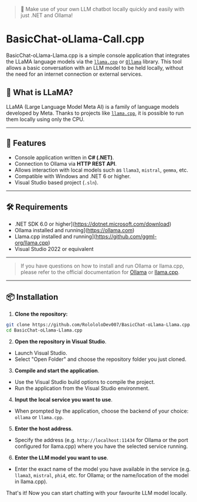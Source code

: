 > 🧠 Make use of your own LLM chatbot locally quickly and easily with just .NET and Ollama!

# BasicChat-oLlama-Call.cpp

BasicChat-oLlama-Llama.cpp is a simple console application that integrates the LLaMA language models via the [`llama.cpp`](https://github.com/ggerganov/llama.cpp) or [`Ollama`](https://ollama.com) library. This tool allows a basic conversation with an LLM model to be held locally, without the need for an internet connection or external services.

## 🧠 What is LLaMA?

LLaMA (Large Language Model Meta AI) is a family of language models developed by Meta. Thanks to projects like [`llama.cpp`](https://github.com/ggerganov/llama.cpp), it is possible to run them locally using only the CPU.

---

## 🚀 Features

- Console application written in **C# (.NET)**.
- Connection to Ollama via **HTTP REST API**.
- Allows interaction with local models such as `llama3`, `mistral`, `gemma`, etc.
- Compatible with Windows and .NET 6 or higher.
- Visual Studio based project (`.sln`).

---

## 🛠 Requirements

- .NET SDK 6.0 or higher](https://dotnet.microsoft.com/download)
- Ollama installed and running](https://ollama.com)
- Llama.cpp installed and running](https://github.com/ggml-org/llama.cpp)
- Visual Studio 2022 or equivalent

---

> If you have questions on how to install and run Ollama or llama.cpp, please refer to the official documentation for [Ollama](https://github.com/ollama/ollama) or [llama.cpp](https://github.com/ggerganov/llama.cpp).

---

## 📦 Installation

1. **Clone the repository:**

````bash
git clone https://github.com/RolololoDev007/BasicChat-oLlama-Llama.cpp.git
cd BasicChat-oLlama-Llama.cpp
````

2. **Open the repository in Visual Studio**.

- Launch Visual Studio.
- Select "Open Folder" and choose the repository folder you just cloned.

3. **Compile and start the application**.

- Use the Visual Studio build options to compile the project.
- Run the application from the Visual Studio environment.

4. **Input the local service you want to use**.

- When prompted by the application, choose the backend of your choice: `ollama` or `llama.cpp`.

5. **Enter the host address**.

- Specify the address (e.g. `http://localhost:11434` for Ollama or the port configured for llama.cpp) where you have the selected service running.

6. **Enter the LLM model you want to use**.

- Enter the exact name of the model you have available in the service (e.g. `llama3`, `mistral`, `phi4`, etc. for Ollama; or the name/location of the model in llama.cpp).

That's it! Now you can start chatting with your favourite LLM model locally.
